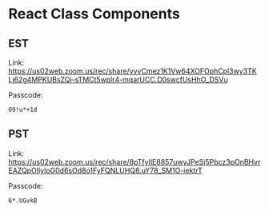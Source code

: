 # React Class Components

## EST

Link:
https://us02web.zoom.us/rec/share/yvvCmez1K1Vw64XOFOphCpl3wy3TKLj62g4MPKUBsZQj-sTMCt5wplr4-mqarUCC.D0swcfUsHhO_DSVu

Passcode:

```
O9!u*+1d
```

## PST

Link:
https://us02web.zoom.us/rec/share/8pTfyIlE8857uwyJPeSj5Pbcz3pOnBHvrEAZQpOIlyloG0d6sOd8o1FyFQNLUHQ8.uY78_SM1O-iektrT

Passcode:

```
6*.UGvkB
```
